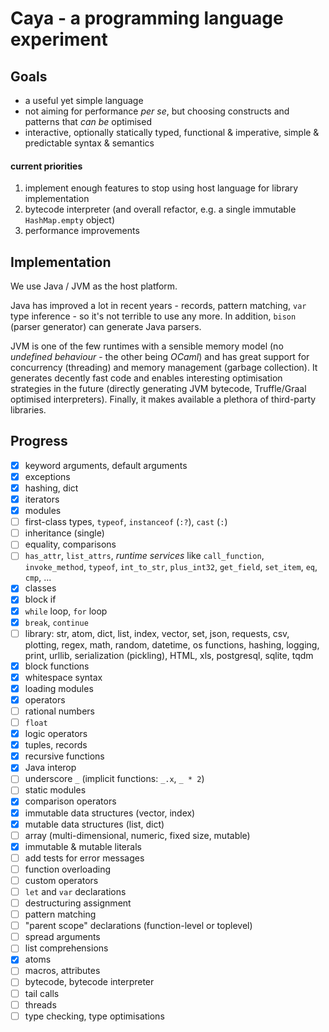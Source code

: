 # Caya - a programming language experiment

## Goals

- a useful yet simple language
- not aiming for performance _per se_, but choosing constructs and patterns that _can be_ optimised
- interactive, optionally statically typed, functional & imperative, simple & predictable syntax & semantics

#### current priorities

1. implement enough features to stop using host language for library implementation
2. bytecode interpreter (and overall refactor, e.g. a single immutable `HashMap.empty` object)
3. performance improvements

## Implementation

We use Java / JVM as the host platform.

Java has improved a lot in recent years - records, pattern matching, `var` type inference - so it's not terrible to use any more. In addition, `bison` (parser generator) can generate Java parsers.

JVM is one of the few runtimes with a sensible memory model (no _undefined behaviour_ - the other being _OCaml_) and has great support for concurrency (threading) and memory management (garbage collection). It generates decently fast code and enables interesting optimisation strategies in the future (directly generating JVM bytecode, Truffle/Graal optimised interpreters). Finally, it makes available a plethora of third-party libraries.

## Progress

- [x] keyword arguments, default arguments
- [x] exceptions
- [x] hashing, dict
- [x] iterators
- [x] modules
- [ ] first-class types, `typeof`, `instanceof` (`:?`), `cast` (`:`)
- [ ] inheritance (single)
- [ ] equality, comparisons
- [ ] `has_attr`, `list_attrs`, _runtime services_ like `call_function`, `invoke_method`, `typeof`, `int_to_str`, `plus_int32`, `get_field`, `set_item`, `eq`, `cmp`, ...
- [x] classes
- [x] block if
- [x] `while` loop, `for` loop
- [x] `break`, `continue`
- [ ] library: str, atom, dict, list, index, vector, set, json, requests, csv, plotting, regex, math, random, datetime, os functions, hashing, logging, print, urllib, serialization (pickling), HTML, xls, postgresql, sqlite, tqdm
- [x] block functions
- [x] whitespace syntax
- [x] loading modules
- [x] operators
- [ ] rational numbers
- [ ] `float`
- [x] logic operators
- [x] tuples, records
- [x] recursive functions
- [x] Java interop
- [ ] underscore `_` (implicit functions: `_.x`, `_ * 2`)
- [ ] static modules
- [x] comparison operators
- [x] immutable data structures (vector, index)
- [x] mutable data structures (list, dict)
- [ ] array (multi-dimensional, numeric, fixed size, mutable)
- [x] immutable & mutable literals
- [ ] add tests for error messages
- [ ] function overloading
- [ ] custom operators
- [ ] `let` and `var` declarations
- [ ] destructuring assignment
- [ ] pattern matching
- [ ] "parent scope" declarations (function-level or toplevel)
- [ ] spread arguments
- [ ] list comprehensions
- [x] atoms
- [ ] macros, attributes
- [ ] bytecode, bytecode interpreter
- [ ] tail calls
- [ ] threads
- [ ] type checking, type optimisations